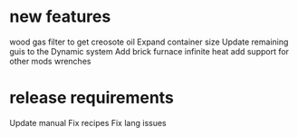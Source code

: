 # new features
wood gas filter to get creosote oil
Expand container size
Update remaining guis to the Dynamic system
Add brick furnace
infinite heat
add support for other mods wrenches

# release requirements
Update manual
Fix recipes
Fix lang issues
